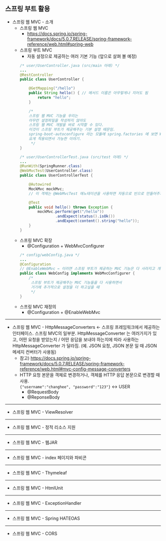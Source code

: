 ## **스프링 부트 활용**
  * 스프링 웹 MVC - 소개
    * 스프링 웹 MVC
      * https://docs.spring.io/spring-framework/docs/5.0.7.RELEASE/spring-framework-reference/web.html#spring-web
    * 스프링 부트 MVC
      * 자동 설정으로 제공하는 여러 기본 기능 (앞으로 살펴 볼 예정)
      ```java
      /* user/UserController.java (src/main 아래) */
      ...
      @RestController
      public class UserController {

          @GetMapping("/hello")
          public String hello() { // 메서드 이름은 아무렇게나 지어도 됨
              return "hello";
          }

          /*
          스프링 웹 MVC 기능을 우리는
          아무런 설정파일을 작성하지 않아도
          스프링 웹 MVC 개발을 바로 시작할 수 있다.
          이것이 스프링 부트가 제공해주는 기본 설정 때문임.
          spring-boot-autoconfigure 라는 모듈에 spring.factories 에 보면 WebMvcAutoConfiguration 라는 클래스가 있음.
          요게 적용되면서 가능한 이야기.
           */
      }
      ```
      ```java
      /* user/UserControllerTest.java (src/test 아래) */
      ...
      @RunWith(SpringRunner.class)
      @WebMvcTest(UserController.class)
      public class UserControllerTest {

          @Autowired
          MockMvc mockMvc;
          // 이 객체는 @WebMvcTest 애노테이션을 사용하면 자동으로 빈으로 만들어주기 때문에 우리가 그냥 빈에 있는걸 바로 꺼내쓸 수 있음

          @Test
          public void hello() throws Exception {
              mockMvc.perform(get("/hello"))
                      .andExpect(status().isOk())
                      .andExpect(content().string("hello"));
          }
      }
      ```
    * 스프링 MVC 확장
      * @Configuration + WebMvcConfigurer
      ```java
      /* config/webConfig.java */
      ...
      @Configuration
      // @EnableWebMvc ← 이러면 스프링 부트가 제공하는 MVC 기능은 다 사라지고 개발자가 MVC 설정을 아래에서 직접 다 해줘야함 (재정의)
      public class WebConfig implements WebMvcConfigurer {
          /*
           스프링 부트가 제공해주는 MVC 기능들을 다 사용하면서
           거기에 추가적으로 설정을 더 하고싶을 때
           */
      }
      ```
    * 스프링 MVC 재정의
      * @Configuration + @EnableWebMvc
***
  * 스프링 웹 MVC - HttpMessageConverters ← 스프링 프레임워크에서 제공하는 인터페이스. 스프링 MVC의 일부분. HttpMessageConverter 는 여러가지가 있고, 어떤 요청을 받았는지 / 어떤 응답을 보내야 하는지에 따라 사용하는 HttpMessageConverter 가 달라짐. (예. JSON 요청, JSON 본문 일 때 JSON 메세지 컨버터가 사용됨)
    * 참고) https://docs.spring.io/spring-framework/docs/5.0.7.RELEASE/spring-framework-reference/web.html#mvc-config-message-converters
    * HTTP 요청 본문을 객체로 변경하거나, 객체를 HTTP 응답 본문으로 변경할 때 사용.  
      `{"username":"changhee", "password":"123"}` ↔ USER 
      * @RequestBody
      * @ReponseBody
***
  * 스프링 웹 MVC - ViewResolver
***
  * 스프링 웹 MVC - 정적 리소스 지원
***
  * 스프링 웹 MVC - 웹JAR
***
  * 스프링 웹 MVC - index 페이지와 파비콘
***
  * 스프링 웹 MVC - Thymeleaf
***
  * 스프링 웹 MVC - HtmlUnit
***
  * 스프링 웹 MVC - ExceptionHandler
***
  * 스프링 웹 MVC - Spring HATEOAS
***
  * 스프링 웹 MVC - CORS
